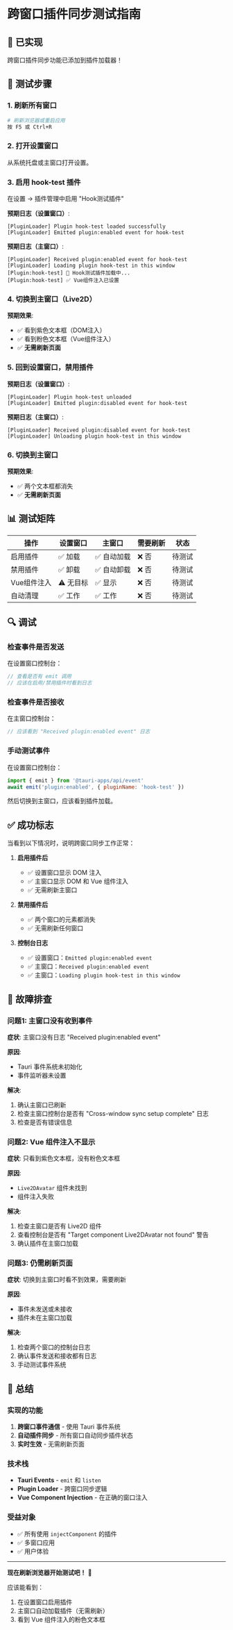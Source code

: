 # 跨窗口插件同步测试指南

## 🎉 已实现

跨窗口插件同步功能已添加到插件加载器！

## 🧪 测试步骤

### 1. 刷新所有窗口

```bash
# 刷新浏览器或重启应用
按 F5 或 Ctrl+R
```

### 2. 打开设置窗口

从系统托盘或主窗口打开设置。

### 3. 启用 hook-test 插件

在设置 → 插件管理中启用 "Hook测试插件"

**预期日志（设置窗口）**:
```
[PluginLoader] Plugin hook-test loaded successfully
[PluginLoader] Emitted plugin:enabled event for hook-test
```

**预期日志（主窗口）**:
```
[PluginLoader] Received plugin:enabled event for hook-test
[PluginLoader] Loading plugin hook-test in this window
[Plugin:hook-test] 🚀 Hook测试插件加载中...
[Plugin:hook-test] ✅ Vue组件注入已设置
```

### 4. 切换到主窗口（Live2D）

**预期效果**:
- ✅ 看到紫色文本框（DOM注入）
- ✅ 看到粉色文本框（Vue组件注入）
- ✅ **无需刷新页面**

### 5. 回到设置窗口，禁用插件

**预期日志（设置窗口）**:
```
[PluginLoader] Plugin hook-test unloaded
[PluginLoader] Emitted plugin:disabled event for hook-test
```

**预期日志（主窗口）**:
```
[PluginLoader] Received plugin:disabled event for hook-test
[PluginLoader] Unloading plugin hook-test in this window
```

### 6. 切换到主窗口

**预期效果**:
- ✅ 两个文本框都消失
- ✅ **无需刷新页面**

## 📊 测试矩阵

| 操作 | 设置窗口 | 主窗口 | 需要刷新 | 状态 |
|------|---------|--------|---------|------|
| 启用插件 | ✅ 加载 | ✅ 自动加载 | ❌ 否 | 待测试 |
| 禁用插件 | ✅ 卸载 | ✅ 自动卸载 | ❌ 否 | 待测试 |
| Vue组件注入 | ⚠️ 无目标 | ✅ 显示 | ❌ 否 | 待测试 |
| 自动清理 | ✅ 工作 | ✅ 工作 | ❌ 否 | 待测试 |

## 🔍 调试

### 检查事件是否发送

在设置窗口控制台：
```javascript
// 查看是否有 emit 调用
// 应该在启用/禁用插件时看到日志
```

### 检查事件是否接收

在主窗口控制台：
```javascript
// 应该看到 "Received plugin:enabled event" 日志
```

### 手动测试事件

在设置窗口控制台：
```javascript
import { emit } from '@tauri-apps/api/event'
await emit('plugin:enabled', { pluginName: 'hook-test' })
```

然后切换到主窗口，应该看到插件加载。

## ✅ 成功标志

当看到以下情况时，说明跨窗口同步工作正常：

1. **启用插件后**
   - ✅ 设置窗口显示 DOM 注入
   - ✅ 主窗口显示 DOM 和 Vue 组件注入
   - ✅ 无需刷新主窗口

2. **禁用插件后**
   - ✅ 两个窗口的元素都消失
   - ✅ 无需刷新任何窗口

3. **控制台日志**
   - ✅ 设置窗口：`Emitted plugin:enabled event`
   - ✅ 主窗口：`Received plugin:enabled event`
   - ✅ 主窗口：`Loading plugin hook-test in this window`

## 🐛 故障排查

### 问题1: 主窗口没有收到事件

**症状**: 主窗口没有日志 "Received plugin:enabled event"

**原因**: 
- Tauri 事件系统未初始化
- 事件监听器未设置

**解决**:
1. 确认主窗口已刷新
2. 检查主窗口控制台是否有 "Cross-window sync setup complete" 日志
3. 检查是否有错误信息

### 问题2: Vue 组件注入不显示

**症状**: 只看到紫色文本框，没有粉色文本框

**原因**:
- `Live2DAvatar` 组件未找到
- 组件注入失败

**解决**:
1. 检查主窗口是否有 Live2D 组件
2. 查看控制台是否有 "Target component Live2DAvatar not found" 警告
3. 确认插件在主窗口加载

### 问题3: 仍需刷新页面

**症状**: 切换到主窗口时看不到效果，需要刷新

**原因**:
- 事件未发送或未接收
- 插件未在主窗口加载

**解决**:
1. 检查两个窗口的控制台日志
2. 确认事件发送和接收都有日志
3. 手动测试事件系统

## 🎊 总结

### 实现的功能

1. **跨窗口事件通信** - 使用 Tauri 事件系统
2. **自动插件同步** - 所有窗口自动同步插件状态
3. **实时生效** - 无需刷新页面

### 技术栈

- **Tauri Events** - `emit` 和 `listen`
- **Plugin Loader** - 跨窗口同步逻辑
- **Vue Component Injection** - 在正确的窗口注入

### 受益对象

- ✅ 所有使用 `injectComponent` 的插件
- ✅ 多窗口应用
- ✅ 用户体验

---

**现在刷新浏览器开始测试吧！** 🚀

应该能看到：
1. 在设置窗口启用插件
2. 主窗口自动加载插件（无需刷新）
3. 看到 Vue 组件注入的粉色文本框
